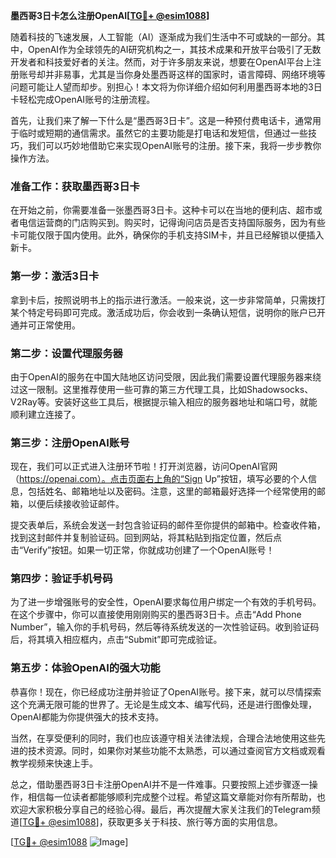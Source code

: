 **墨西哥3日卡怎么注册OpenAI[[TG💪+ @esim1088](https://t.me/s/esim1088)]**

随着科技的飞速发展，人工智能（AI）逐渐成为我们生活中不可或缺的一部分。其中，OpenAI作为全球领先的AI研究机构之一，其技术成果和开放平台吸引了无数开发者和科技爱好者的关注。然而，对于许多朋友来说，想要在OpenAI平台上注册账号却并非易事，尤其是当你身处墨西哥这样的国家时，语言障碍、网络环境等问题可能让人望而却步。别担心！本文将为你详细介绍如何利用墨西哥本地的3日卡轻松完成OpenAI账号的注册流程。

首先，让我们来了解一下什么是“墨西哥3日卡”。这是一种预付费电话卡，通常用于临时或短期的通信需求。虽然它的主要功能是打电话和发短信，但通过一些技巧，我们可以巧妙地借助它来实现OpenAI账号的注册。接下来，我将一步步教你操作方法。

### **准备工作：获取墨西哥3日卡**
在开始之前，你需要准备一张墨西哥3日卡。这种卡可以在当地的便利店、超市或者电信运营商的门店购买到。购买时，记得询问店员是否支持国际服务，因为有些卡可能仅限于国内使用。此外，确保你的手机支持SIM卡，并且已经解锁以便插入新卡。

### **第一步：激活3日卡**
拿到卡后，按照说明书上的指示进行激活。一般来说，这一步非常简单，只需拨打某个特定号码即可完成。激活成功后，你会收到一条确认短信，说明你的账户已开通并可正常使用。

### **第二步：设置代理服务器**
由于OpenAI的服务在中国大陆地区访问受限，因此我们需要设置代理服务器来绕过这一限制。这里推荐使用一些可靠的第三方代理工具，比如Shadowsocks、V2Ray等。安装好这些工具后，根据提示输入相应的服务器地址和端口号，就能顺利建立连接了。

### **第三步：注册OpenAI账号**
现在，我们可以正式进入注册环节啦！打开浏览器，访问OpenAI官网（https://openai.com）。点击页面右上角的“Sign Up”按钮，填写必要的个人信息，包括姓名、邮箱地址以及密码。注意，这里的邮箱最好选择一个经常使用的邮箱，以便后续接收验证邮件。

提交表单后，系统会发送一封包含验证码的邮件至你提供的邮箱中。检查收件箱，找到这封邮件并复制验证码。回到网站，将其粘贴到指定位置，然后点击“Verify”按钮。如果一切正常，你就成功创建了一个OpenAI账号！

### **第四步：验证手机号码**
为了进一步增强账号的安全性，OpenAI要求每位用户绑定一个有效的手机号码。在这个步骤中，你可以直接使用刚刚购买的墨西哥3日卡。点击“Add Phone Number”，输入你的手机号码，然后等待系统发送的一次性验证码。收到验证码后，将其填入相应框内，点击“Submit”即可完成验证。

### **第五步：体验OpenAI的强大功能**
恭喜你！现在，你已经成功注册并验证了OpenAI账号。接下来，就可以尽情探索这个充满无限可能的世界了。无论是生成文本、编写代码，还是进行图像处理，OpenAI都能为你提供强大的技术支持。

当然，在享受便利的同时，我们也应该遵守相关法律法规，合理合法地使用这些先进的技术资源。同时，如果你对某些功能不太熟悉，可以通过查阅官方文档或观看教学视频来快速上手。

总之，借助墨西哥3日卡注册OpenAI并不是一件难事。只要按照上述步骤逐一操作，相信每一位读者都能够顺利完成整个过程。希望这篇文章能对你有所帮助，也欢迎大家积极分享自己的经验心得。最后，再次提醒大家关注我们的Telegram频道[[TG💪+ @esim1088](https://t.me/s/esim1088)]，获取更多关于科技、旅行等方面的实用信息。

[[TG💪+ @esim1088](https://t.me/s/esim1088) ![Image](https://i.postimg.cc/4NQfJmqS/Snipaste-2025-05-13-00-14-12.png)]